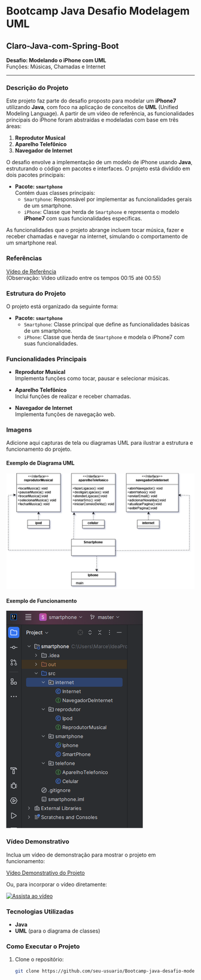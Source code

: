 # Bootcamp Java Desafio Modelagem UML

## Claro-Java-com-Spring-Boot

**Desafio: Modelando o iPhone com UML**  
Funções: Músicas, Chamadas e Internet

***
### Descrição do Projeto

Este projeto faz parte do desafio proposto para modelar um **iPhone7** utilizando **Java**, com foco na aplicação de conceitos de **UML** (Unified Modeling Language). A partir de um vídeo de referência, as funcionalidades principais do iPhone foram abstraídas e modeladas com base em três áreas:

1. **Reprodutor Musical**
2. **Aparelho Telefônico**
3. **Navegador de Internet**

O desafio envolve a implementação de um modelo de iPhone usando **Java**, estruturando o código em pacotes e interfaces. O projeto está dividido em dois pacotes principais:

- **Pacote: `smartphone`**  
  Contém duas classes principais:
    - `Smartphone`: Responsável por implementar as funcionalidades gerais de um smartphone.
    - `iPhone`: Classe que herda de `Smartphone` e representa o modelo **iPhone7** com suas funcionalidades específicas.

As funcionalidades que o projeto abrange incluem tocar música, fazer e receber chamadas e navegar na internet, simulando o comportamento de um smartphone real.

### Referências

[Vídeo de Referência](https://www.youtube.com/watch?v=9ou608QQRq8)  
(Observação: Vídeo utilizado entre os tempos 00:15 até 00:55)

### Estrutura do Projeto

O projeto está organizado da seguinte forma:

- **Pacote: `smartphone`**
    - `Smartphone`: Classe principal que define as funcionalidades básicas de um smartphone.
    - `iPhone`: Classe que herda de `Smartphone` e modela o iPhone7 com suas funcionalidades.

### Funcionalidades Principais

- **Reprodutor Musical**  
  Implementa funções como tocar, pausar e selecionar músicas.

- **Aparelho Telefônico**  
  Inclui funções de realizar e receber chamadas.

- **Navegador de Internet**  
  Implementa funções de navegação web.

### Imagens

Adicione aqui capturas de tela ou diagramas UML para ilustrar a estrutura e funcionamento do projeto.

#### Exemplo de Diagrama UML
![Diagrama UML do Projeto](./src/images/iphone7.drawio.png)

#### Exemplo de Funcionamento
![Imagem do Projeto em Execução](./src/images/estruturaDePasta.png)

### Vídeo Demonstrativo

Inclua um vídeo de demonstração para mostrar o projeto em funcionamento:

[Vídeo Demonstrativo do Projeto](./src/images/execucaoJava.mp4)

Ou, para incorporar o vídeo diretamente:

[![Assista ao vídeo](https://img.youtube.com/vi/9ou608QQRq8/0.jpg)](https://www.youtube.com/watch?v=9ou608QQRq8)

### Tecnologias Utilizadas

- **Java**
- **UML** (para o diagrama de classes)

### Como Executar o Projeto

1. Clone o repositório:
   ```bash
   git clone https://github.com/seu-usuario/Bootcamp-java-desafio-modelagem-uml.git
